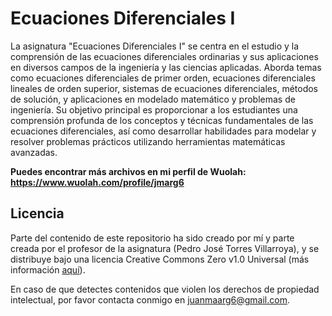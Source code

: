 # Ecuaciones Diferenciales I

La asignatura "Ecuaciones Diferenciales I" se centra en el estudio y la comprensión de las ecuaciones diferenciales ordinarias y sus aplicaciones en diversos campos de la ingeniería y las ciencias aplicadas. Aborda temas como ecuaciones diferenciales de primer orden, ecuaciones diferenciales lineales de orden superior, sistemas de ecuaciones diferenciales, métodos de solución, y aplicaciones en modelado matemático y problemas de ingeniería. Su objetivo principal es proporcionar a los estudiantes una comprensión profunda de los conceptos y técnicas fundamentales de las ecuaciones diferenciales, así como desarrollar habilidades para modelar y resolver problemas prácticos utilizando herramientas matemáticas avanzadas.

**Puedes encontrar más archivos en mi perfil de Wuolah: https://www.wuolah.com/profile/jmarg6**

## Licencia

Parte del contenido de este repositorio ha sido creado por mí y parte creada por el profesor de la asignatura (Pedro José Torres Villarroya), y se distribuye bajo una licencia Creative Commons Zero v1.0 Universal (más información [aquí](https://github.com/juanmaarg6/EDIF1/blob/main/LICENSE)).

En caso de que detectes contenidos que violen los derechos de propiedad intelectual, por favor contacta conmigo en juanmaarg6@gmail.com.
